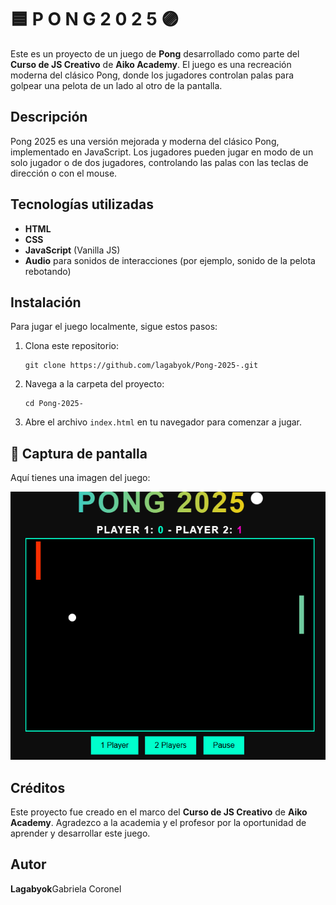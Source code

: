 # 🟦  P O  N  G  2  0  2  5 🟣



<p>Este es un proyecto de un juego de <strong>Pong</strong> desarrollado como parte del <strong>Curso de JS Creativo</strong> de <strong>Aiko Academy</strong>. El juego es una recreación moderna del clásico Pong, donde los jugadores controlan palas para golpear una pelota de un lado al otro de la pantalla.</p>

## Descripción

<p>Pong 2025 es una versión mejorada y moderna del clásico Pong, implementado en JavaScript. Los jugadores pueden jugar en modo de un solo jugador o de dos jugadores, controlando las palas con las teclas de dirección o con el mouse.</p>

## Tecnologías utilizadas

<ul>
  <li><strong>HTML</strong></li>
  <li><strong>CSS</strong></li>
  <li><strong>JavaScript</strong> (Vanilla JS)</li>
  <li><strong>Audio</strong> para sonidos de interacciones (por ejemplo, sonido de la pelota rebotando)</li>
</ul>

## Instalación

<p>Para jugar el juego localmente, sigue estos pasos:</p>

<ol>
  <li>Clona este repositorio:</li>
  <pre><code>git clone https://github.com/lagabyok/Pong-2025-.git</code></pre>
  <li>Navega a la carpeta del proyecto:</li>
  <pre><code>cd Pong-2025-</code></pre>
  <li>Abre el archivo <code>index.html</code> en tu navegador para comenzar a jugar.</li>
</ol>

## 📸 Captura de pantalla

Aquí tienes una imagen del juego:

![Pantalla de Pong 2025](pong.png)

## Créditos

<p>Este proyecto fue creado en el marco del <strong>Curso de JS Creativo</strong> de <strong>Aiko Academy</strong>. Agradezco a la academia y el profesor por la oportunidad de aprender y desarrollar este juego.</p>


## Autor

<p><strong>Lagabyok</strong>Gabriela Coronel</p>
